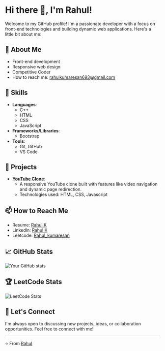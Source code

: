 # Hi there 👋, I'm Rahul!

Welcome to my GitHub profile! I'm a passionate developer with a focus on front-end technologies and building dynamic web applications. Here's a little bit about me:

## 💬 About Me
- Front-end development
- Responsive web design
- Competitive Coder
- How to reach me: rahulkumaresan693@gmail.com

## 🚀 Skills
- **Languages**:
  - C++ 
  - HTML
  - CSS
  - JavaScript
- **Frameworks/Libraries**:
  -  Bootstrap
- **Tools**:
  - Git, GitHub
  -  VS Code

## 🔭 Projects 
- **[YouTube Clone](https://github.com/Rahul-693/Youtube-Clone)**:
  - A responsive YouTube clone built with features like video navigation and dynamic page redirection.
  - Technologies used: HTML, CSS, Javascript

## 📫 How to Reach Me
- Resume: [Rahul K](https://drive.google.com/file/d/12z7b1ccUKEVe_4tZ_wD4KyxSbDTjwapW/view?usp=sharing)
- LinkedIn: [Rahul K](https://www.linkedin.com/in/rahul-k-aa36b0233/)
- Leetcode: [Rahul_kumaresan](https://leetcode.com/u/Rahul_kumaresan/)


## 📈 GitHub Stats
![Your GitHub stats](https://github-readme-stats.vercel.app/api?username=Rahul-693&show_icons=true&theme=radical)

## 🏆 LeetCode Stats
![LeetCode Stats](https://leetcard.jacoblin.cool/Rahul_kumaresan?theme=dark)

## 🤝 Let's Connect
I'm always open to discussing new projects, ideas, or collaboration opportunities. Feel free to connect with me!

---

⭐️ From [Rahul](https://github.com/Rahul-693)
